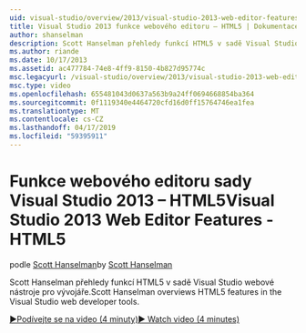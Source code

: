 ```yaml
---
uid: visual-studio/overview/2013/visual-studio-2013-web-editor-features-html5
title: Visual Studio 2013 funkce webového editoru – HTML5 | Dokumentace Microsoftu
author: shanselman
description: Scott Hanselman přehledy funkcí HTML5 v sadě Visual Studio webové nástroje pro vývojáře.
ms.author: riande
ms.date: 10/17/2013
ms.assetid: ac477784-74e8-4ff9-8150-4b827d95774c
msc.legacyurl: /visual-studio/overview/2013/visual-studio-2013-web-editor-features-html5
msc.type: video
ms.openlocfilehash: 655481043d0637a563b9a24ff0694668854ba364
ms.sourcegitcommit: 0f1119340e4464720cfd16d0ff15764746ea1fea
ms.translationtype: MT
ms.contentlocale: cs-CZ
ms.lasthandoff: 04/17/2019
ms.locfileid: "59395911"
---
```

# <a name="visual-studio-2013-web-editor-features---html5"></a><span data-ttu-id="159db-103">Funkce webového editoru sady Visual Studio 2013 – HTML5</span><span class="sxs-lookup"><span data-stu-id="159db-103">Visual Studio 2013 Web Editor Features - HTML5</span></span>

<span data-ttu-id="159db-104">podle [Scott Hanselman](https://github.com/shanselman)</span><span class="sxs-lookup"><span data-stu-id="159db-104">by [Scott Hanselman](https://github.com/shanselman)</span></span>

<span data-ttu-id="159db-105">Scott Hanselman přehledy funkcí HTML5 v sadě Visual Studio webové nástroje pro vývojáře.</span><span class="sxs-lookup"><span data-stu-id="159db-105">Scott Hanselman overviews HTML5 features in the Visual Studio web developer tools.</span></span>

[<span data-ttu-id="159db-106">&#9654;Podívejte se na video (4 minuty)</span><span class="sxs-lookup"><span data-stu-id="159db-106">&#9654; Watch video (4 minutes)</span></span>](https://channel9.msdn.com/Blogs/ASP-NET-Site-Videos/visual-studio-2013-web-editor-features-html5)
